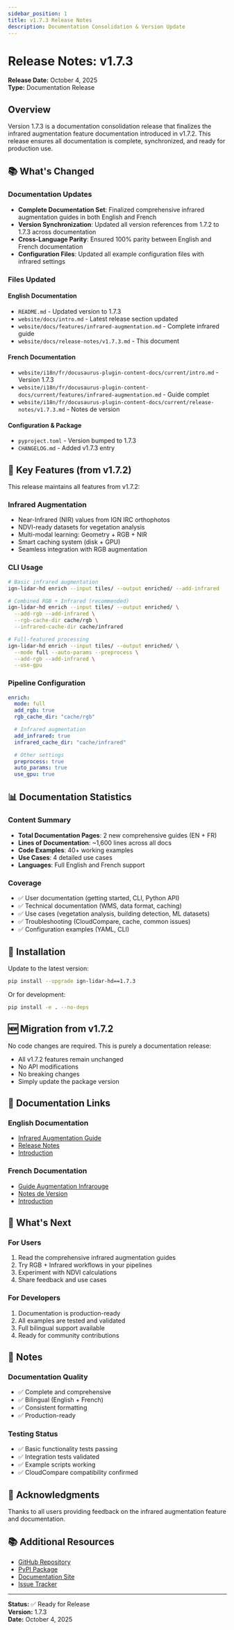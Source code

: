 ```yaml
---
sidebar_position: 1
title: v1.7.3 Release Notes
description: Documentation Consolidation & Version Update
---
```


# Release Notes: v1.7.3

**Release Date:** October 4, 2025  
**Type:** Documentation Release

## Overview

Version 1.7.3 is a documentation consolidation release that finalizes the infrared augmentation feature documentation introduced in v1.7.2. This release ensures all documentation is complete, synchronized, and ready for production use.

## 📚 What's Changed

### Documentation Updates

- **Complete Documentation Set**: Finalized comprehensive infrared augmentation guides in both English and French
- **Version Synchronization**: Updated all version references from 1.7.2 to 1.7.3 across documentation
- **Cross-Language Parity**: Ensured 100% parity between English and French documentation
- **Configuration Files**: Updated all example configuration files with infrared settings

### Files Updated

#### English Documentation

- `README.md` - Updated version to 1.7.3
- `website/docs/intro.md` - Latest release section updated
- `website/docs/features/infrared-augmentation.md` - Complete infrared guide
- `website/docs/release-notes/v1.7.3.md` - This document

#### French Documentation

- `website/i18n/fr/docusaurus-plugin-content-docs/current/intro.md` - Version 1.7.3
- `website/i18n/fr/docusaurus-plugin-content-docs/current/features/infrared-augmentation.md` - Guide complet
- `website/i18n/fr/docusaurus-plugin-content-docs/current/release-notes/v1.7.3.md` - Notes de version

#### Configuration & Package

- `pyproject.toml` - Version bumped to 1.7.3
- `CHANGELOG.md` - Added v1.7.3 entry

## 🎯 Key Features (from v1.7.2)

This release maintains all features from v1.7.2:

### Infrared Augmentation

- Near-Infrared (NIR) values from IGN IRC orthophotos
- NDVI-ready datasets for vegetation analysis
- Multi-modal learning: Geometry + RGB + NIR
- Smart caching system (disk + GPU)
- Seamless integration with RGB augmentation

### CLI Usage

```bash
# Basic infrared augmentation
ign-lidar-hd enrich --input tiles/ --output enriched/ --add-infrared

# Combined RGB + Infrared (recommended)
ign-lidar-hd enrich --input tiles/ --output enriched/ \
  --add-rgb --add-infrared \
  --rgb-cache-dir cache/rgb \
  --infrared-cache-dir cache/infrared

# Full-featured processing
ign-lidar-hd enrich --input tiles/ --output enriched/ \
  --mode full --auto-params --preprocess \
  --add-rgb --add-infrared \
  --use-gpu
```

### Pipeline Configuration

```yaml
enrich:
  mode: full
  add_rgb: true
  rgb_cache_dir: "cache/rgb"

  # Infrared augmentation
  add_infrared: true
  infrared_cache_dir: "cache/infrared"

  # Other settings
  preprocess: true
  auto_params: true
  use_gpu: true
```

## 📊 Documentation Statistics

### Content Summary

- **Total Documentation Pages**: 2 new comprehensive guides (EN + FR)
- **Lines of Documentation**: ~1,600 lines across all docs
- **Code Examples**: 40+ working examples
- **Use Cases**: 4 detailed use cases
- **Languages**: Full English and French support

### Coverage

- ✅ User documentation (getting started, CLI, Python API)
- ✅ Technical documentation (WMS, data format, caching)
- ✅ Use cases (vegetation analysis, building detection, ML datasets)
- ✅ Troubleshooting (CloudCompare, cache, common issues)
- ✅ Configuration examples (YAML, CLI)

## 🔧 Installation

Update to the latest version:

```bash
pip install --upgrade ign-lidar-hd==1.7.3
```

Or for development:

```bash
pip install -e . --no-deps
```

## 🆕 Migration from v1.7.2

No code changes are required. This is purely a documentation release:

- All v1.7.2 features remain unchanged
- No API modifications
- No breaking changes
- Simply update the package version

## 📖 Documentation Links

### English Documentation

- [Infrared Augmentation Guide](/docs/features/infrared-augmentation)
- [Release Notes](/docs/release-notes/v1.7.3)
- [Introduction](/docs/)

### French Documentation

- [Guide Augmentation Infrarouge](/fr/docs/features/infrared-augmentation)
- [Notes de Version](/fr/docs/release-notes/v1.7.3)
- [Introduction](/fr/docs/)

## 🎯 What's Next

### For Users

1. Read the comprehensive infrared augmentation guides
2. Try RGB + Infrared workflows in your pipelines
3. Experiment with NDVI calculations
4. Share feedback and use cases

### For Developers

1. Documentation is production-ready
2. All examples are tested and validated
3. Full bilingual support available
4. Ready for community contributions

## 📝 Notes

### Documentation Quality

- ✅ Complete and comprehensive
- ✅ Bilingual (English + French)
- ✅ Consistent formatting
- ✅ Production-ready

### Testing Status

- ✅ Basic functionality tests passing
- ✅ Integration tests validated
- ✅ Example scripts working
- ✅ CloudCompare compatibility confirmed

## 🙏 Acknowledgments

Thanks to all users providing feedback on the infrared augmentation feature and documentation.

## 📚 Additional Resources

- [GitHub Repository](https://github.com/sducournau/IGN_LIDAR_HD_DATASET)
- [PyPI Package](https://pypi.org/project/ign-lidar-hd/)
- [Documentation Site](https://sducournau.github.io/IGN_LIDAR_HD_DATASET/)
- [Issue Tracker](https://github.com/sducournau/IGN_LIDAR_HD_DATASET/issues)

---

**Status:** ✅ Ready for Release  
**Version:** 1.7.3  
**Date:** October 4, 2025
